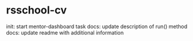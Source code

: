 # rsschool-cv
init: start mentor-dashboard task
docs: update description of run() method
docs: update readme with additional information
